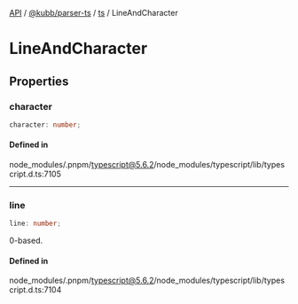 [API](../../../../../packages.md) / [@kubb/parser-ts](../../../index.md) / [ts](../index.md) / LineAndCharacter

# LineAndCharacter

## Properties

### character

```ts
character: number;
```

#### Defined in

node\_modules/.pnpm/typescript@5.6.2/node\_modules/typescript/lib/typescript.d.ts:7105

***

### line

```ts
line: number;
```

0-based.

#### Defined in

node\_modules/.pnpm/typescript@5.6.2/node\_modules/typescript/lib/typescript.d.ts:7104
